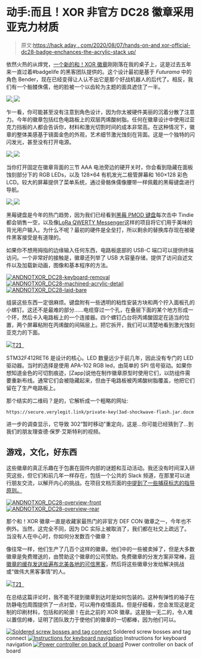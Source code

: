 # 动手:而且！XOR 非官方 DC28 徽章采用亚克力材质

> 原文:[https://hack aday . com/2020/08/07/hands-on-and xor-official-dc28-badge-enchances-the-acrylic-stack up/](https://hackaday.com/2020/08/07/hands-on-andxor-unofficial-dc28-badge-embraces-the-acrylic-stackup/)

依然火热的从焊党，[一个新的和！XOR 徽章](https://hackaday.io/project/173627-andxor-dc28-badge)刚刚落在我的桌子上，这是过去五年来一直过着#badgelife 的黑客团队提供的。这个设计最初是基于 *Futurama* 中的角色 Bender，现在已经变得让人认不出它是那个好战机器人的后代了。相反，我们有一个骷髅侏儒，他的脸被一个以齿轮为主题的面具遮住了一半。

[![](../Images/5df0c891a0b200f5b83c02dd90606639.png) ](https://hackaday.com/wp-content/uploads/2020/08/ANDNOTXOR_DC28-acrylic-effect.jpg) [ ![](../Images/00623699230ff56f8895794e9b9d8bec.png)](https://hackaday.com/wp-content/uploads/2020/08/ANDNOTXOR_DC28-side-acrylic-stackup.jpg)

乍一看，你可能甚至没有注意到角色设计，因为你太被硬件美丽的沉着分散了注意力。今年的徽章包括红色电路板上的双层丙烯酸树脂。任何在徽章设计中使用过亚克力挡板的人都会告诉你，材料和激光切割时间的成本非常高。在这种情况下，徽章的整体美感基于镜面金色的外观，艺术细节激光蚀刻在背面。这是一个独特的闪闪发光，甚至没有打开电源。

[![](../Images/bf0a80a90c76b0f5710b5b66234bee4f.png) ](https://hackaday.com/wp-content/uploads/2020/08/ANDNOTXOR_DC28-160x128-LCD.jpg) [ ![](../Images/0a6528ad1ad006ee9a63a64675203e84.png)](https://hackaday.com/wp-content/uploads/2020/08/ANDNOTXOR_DC28-standard-64x128-oled.jpg)

当你打开固定在徽章背面的三节 AAA 电池旁边的硬开关时，你会看到隐藏在面板蚀刻部分下的 RGB LEDs，以及 128×64 有机发光二极管屏幕和 160×128 彩色 LCD。较大的屏幕提供了菜单系统，通过骨骼侏儒像腰带一样佩戴的黑莓键盘进行导航。

[![](../Images/9108d48bbc0d4eaf67f51b37581d95c4.png) ](https://hackaday.com/wp-content/uploads/2020/08/ANDNOTXOR_DC28-front-keyboard-and-acrylic.jpg) [ ![](../Images/64fc4d3b29a98c1702cfe53af48f6208.png)](https://hackaday.com/wp-content/uploads/2020/08/ANDNOTXOR_DC28-front-usbc-and-acrylic-stackup.jpg)

黑莓键盘是今年的热门趋势，因为我们已经看到[黑莓 PMOD 键盘](https://hackaday.io/project/165511-bb-q10-keyboard-pmod)每次击中 Tindie 都会销售一空，以及像[LoRa QWERTY Messenger](https://hackaday.com/2020/07/30/join-your-own-private-lora-mesh-network/)这样的项目将它们用于美味的背光用户输入。为什么不呢？最初的硬件是全垒打，所以剩余的替换库存现在被硬件黑客接受是有道理的。

如果你不想用拇指的边缘输入任何东西，电路板底部的 USB-C 端口可以提供终端访问。一个非常好的接触是，徽章还列举了 USB 大容量存储，提供了访问自述文件以及加载新动画，图像和基本程序的方法。

 [![ANDNOTXOR_DC28-keyboard-removal](../Images/22decd0d5fe564234c18b60daf270b57.png "ANDNOTXOR_DC28-keyboard-removal")](https://hackaday.com/2020/08/07/hands-on-andxor-unofficial-dc28-badge-embraces-the-acrylic-stackup/andnotxor_dc28-keyboard-removal/)  [![ANDNOTXOR_DC28-machined-acrylic-detail](../Images/46d3c939841fb6439453ea104d6bc91e.png "ANDNOTXOR_DC28-machined-acrylic-detail")](https://hackaday.com/2020/08/07/hands-on-andxor-unofficial-dc28-badge-embraces-the-acrylic-stackup/andnotxor_dc28-machined-acrylic-detail/)  [![ANDNOTXOR_DC28-laid-bare](../Images/24ab8f42cbb7ff269bf2025608572e6d.png "ANDNOTXOR_DC28-laid-bare")](https://hackaday.com/2020/08/07/hands-on-andxor-unofficial-dc28-badge-embraces-the-acrylic-stackup/andnotxor_dc28-laid-bare/) 

组装这些东西一定很麻烦。键盘附有一些透明的粘性安装方块和两个拧入面板孔的小螺钉。这还不是最难的部分……电缆穿过一个孔，在叠层下面的某个地方形成一个环，然后卡入电路板上的一个连接器。四个螺钉凸台将丙烯酸固定在适当的位置，两个屏幕粘附在丙烯酸的间隔层上。把它拆开，我们可以清楚地看到激光蚀刻亚克力的下面。

[![](../Images/498465839fb2532a64e6f37b0c2fbfce.png)T2】](https://hackaday.com/wp-content/uploads/2020/08/ANDNOTXOR_DC28-ciruit-detail.jpg)

STM32F412RET6 是设计的核心。LED 数量远少于前几年，因此没有专门的 LED 驱动器。当时的选择是使用 APA-102 RGB led，由简单的 SPI 信号驱动。如果你想知道金色的可切割痕迹，[Zapp]说他在制作徽章原型时使用它们，以防组件需要重新布线。通常它们会被隐藏起来，但由于电路板被丙烯酸树脂覆盖，他把它们留在了生产电路板上。

那个结实的二维码？是的，它解析成一个粗略的网址:

```
https://secure.verylegit.link/private-key(3ad-shockwave-flash.jar.docm
```

进一步的调查显示，它导致 302“暂时移动”重定向，这是…你可能已经猜到了…到我们的朋友理查德·保罗·艾斯特利的视频。

## 游戏，文化，好东西

这些徽章的真正乐趣在于包裹在固件内部的谜题和互动活动。我还没有时间深入研究这些，但它们和前几年一样存在，包括一个公共的 Slack 频道，在那里可以进行朋友交流，以解开内心的挑战。在项目文档页面的[中提到了一些捕获标志的指导原则。](https://hackaday.io/project/173627-andxor-dc28-badge)

 [![ANDNOTXOR_DC28-overview-front](../Images/f774fd378bc7d44a1cf40ca0544624e9.png "ANDNOTXOR_DC28-overview-front")](https://hackaday.com/2020/08/07/hands-on-andxor-unofficial-dc28-badge-embraces-the-acrylic-stackup/andnotxor_dc28-overview-front/)  [![ANDNOTXOR_DC28-overview-rear](../Images/4ba9d04ea3e597ba69d5b99c207aeccb.png "ANDNOTXOR_DC28-overview-rear")](https://hackaday.com/2020/08/07/hands-on-andxor-unofficial-dc28-badge-embraces-the-acrylic-stackup/andnotxor_dc28-overview-rear/) 

那个和！XOR 徽章一直是收藏家最热门的非官方 DEF CON 徽章之一，今年也不例外。当然，这完全不同，因为 DC 实际上被取消了，我们都在社交上疏远了。当没有人在中心时，你如何分发数百个徽章？

像往常一样，他们生产了几百个这样的徽章。他们中的一些被卖掉了，但是大多数徽章是免费赠送的，由赞助这个徽章的公司赞助。免费徽章的分发方案非常棒，[将徽章的缓存发送给遍布北美各地的可信黑客](https://twitter.com/ANDnXOR/status/1289940130455724033)，然后将这些徽章分发给解决挑战或“做伟大黑客事情”的人。

[![](../Images/866f889f240686635a86d4c719579f46.png)T2】](https://hackaday.com/wp-content/uploads/2020/08/ANDNOTXOR_DC28-sleeve.jpg)

在总结这篇评论时，我不能不提到徽章到达时是如何包装的。这种有弹性的袖子在防静电包周围提供了一点衬垫，可以用作疫情面具。但是仔细看，您会发现这是定制的印刷材料，包括和的轮廓！在此之前的 XOR 徽章。这是独一无二的，令人难以置信的棒，证明了团队致力于使他们的徽章的一切都棒，因为他们可以。

 [![Soldered screw bosses and tag connect](../Images/44e8d29265a1863e07067de9245e2b65.png "ANDNOTXOR_DC28-rear-top-detail")](https://hackaday.com/2020/08/07/hands-on-andxor-unofficial-dc28-badge-embraces-the-acrylic-stackup/andnotxor_dc28-rear-top-detail/) Soldered screw bosses and tag connect [![Instructions for keyboard navigation](../Images/676988322ec527732ddbb6d94f6112ec.png "ANDNOTXOR_DC28-rear-instructions")](https://hackaday.com/2020/08/07/hands-on-andxor-unofficial-dc28-badge-embraces-the-acrylic-stackup/andnotxor_dc28-rear-instructions/) Instructions for keyboard navigation [![Power controller on back of board](../Images/3520f755a03d90ba1faf5735e7ba3260.png "ANDNOTXOR_DC28-rear-winbond-ship")](https://hackaday.com/2020/08/07/hands-on-andxor-unofficial-dc28-badge-embraces-the-acrylic-stackup/andnotxor_dc28-rear-winbond-ship/) Power controller on back of board